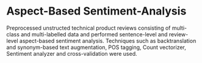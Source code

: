 # Aspect-Based Sentiment-Analysis

Preprocessed unstructed technical product reviews consisting of multi-class and multi-labelled data and performed sentence-level and review-level aspect-based sentiment analysis. Techniques such as backtranslation and synonym-based text augmentation, POS tagging, Count vectorizer, Sentiment analyzer and cross-validation were used.

